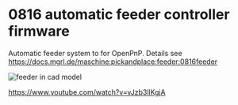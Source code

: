 # 0816 automatic feeder controller firmware

Automatic feeder system to for OpenPnP.
Details see https://docs.mgrl.de/maschine:pickandplace:feeder:0816feeder

![feeder in cad model](https://user-images.githubusercontent.com/3868450/34632854-34719c14-f278-11e7-8e8d-e245edc932fc.jpg)

https://www.youtube.com/watch?v=vJzb3llKgjA

